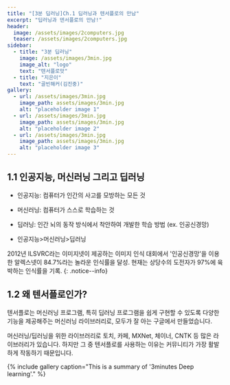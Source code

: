 ```yaml
---
title: "[3분 딥러닝]Ch.1 딥러닝과 텐서플로의 만남"
excerpt: "딥러닝과 덴서플로의 만남!"
header:
  image: /assets/images/2computers.jpg
  teaser: /assets/images/2computers.jpg
sidebar:
  - title: "3분 딥러닝"
    image: /assets/images/3min.jpg
    image_alt: "logo"
    text: "텐서플로맛"
  - title: "지은이"
    text: "골빈해커(김진중)"
gallery:
  - url: /assets/images/3min.jpg
    image_path: assets/images/3min.jpg
    alt: "placeholder image 1"
  - url: /assets/images/3min.jpg
    image_path: assets/images/3min.jpg
    alt: "placeholder image 2"
  - url: /assets/images/3min.jpg
    image_path: assets/images/3min.jpg
    alt: "placeholder image 3"
---
```


## 1.1 인공지능, 머신러닝 그리고 딥러닝 
  
  * 인공지능: 컴퓨터가 인간의 사고를 모방하는 모든 것
  * 머신러닝: 컴퓨터가 스스로 학습하는 것
  * 딥러닝: 인간 뇌의 동작 방식에서 착안하여 개발한 학습 방법 (ex. 인공신경망) 

  * 인공지능>머신러닝>딥러닝 

2012년 ILSVRC라는 이미지넷이 제공하는 이미지 인식 대회에서 '인공신경망'을 이용한 알렉스넷이 84.7%라는 놀라운 인식률을 달성. 
현재는 상당수의 도전자가 97%에 육박하는 인식률을 기록.
{: .notice--info}

## 1.2 왜 텐서플로인가? 

텐서플로는 머신러닝 프로그램, 특히 딥러닝 프로그램을 쉽게 구현할 수 있도록 다양한 기능을 제공해주는 머신러닝 라이브러리로, 모두가 잘 아는 구글에서 만들었습니다. 

머신러닝/딥러닝을 위한 라이브러리로 토치, 카페, MXNet, 체이너, CNTK 등 많은 라이브러리가 있습니다. 하지만 그 중 텐서플로를 사용하는 이유는 커뮤니티가 가장 활발하게 작동하기 때문입니다.


{% include gallery caption="This is a summary of '3minutes Deep learning'." %}
